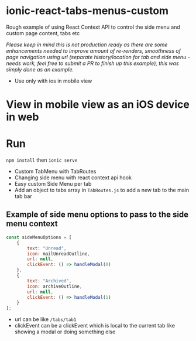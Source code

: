 # ionic-react-tabs-menus-custom
Rough example of using React Context API to control the side menu and custom page content, tabs etc

_Please keep in mind this is not production ready as there are some enhancements needed to improve amount of re-renders, smoothness of page navigation using url (separate history/location for tab and side menu - needs work, feel free to submit a PR to finish up this example), this was simply done as an example._

- Use only with ios in mobile view

# **View in mobile view as an iOS device in web**

# Run
`npm install`
then
`ionic serve`

- Custom TabMenu with TabRoutes
- Changing side menu with react context api hook
- Easy custom Side Menu per tab
- Add an object to tabs array in `TabRoutes.js` to add a new tab to the main tab bar

## Example of side menu options to pass to the side menu context
```js
const sideMenuOptions = [
	{
		text: "Unread",
		icon: mailUnreadOutline,
		url: null,
		clickEvent: () => handleModal(0)
	},
	{
		text: "Archived",
		icon: archiveOutline,
		url: null,
		clickEvent: () => handleModal(1)
	}
];
```
- url can be like `/tabs/tab1`
- clickEvent can be a clickEvent which is local to the current tab like showing a modal or doing something else
